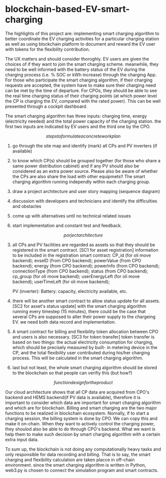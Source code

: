 # blockchain-based-EV-smart-charging

The highlights of this project are: implementing smart charging algorithm to better coordinate the EV charging activities for a particular charging station as well as using blockchain platform to document and reward the EV user with tokens for the flexibility contribution. 

The UX matters and should consider thoroghly. EV users are given the choices of if they want to join the smart charging scheme. meanwhile, they need to be well informed with the battery status of the EV during the charging process (i.e. % SOC or kWh increase) through the charging App. For those who participate the smart charging algorithm, if their charging requests are accepted, the system have to make sure their charging need can be met by the time of departure. For CPOs, they should be able to see the real time charging status of their charging points (at which power level the CP is charging the EV, compared with the rated power). This can be well presented through a cockpit dashboard.

The smart charging algorithm has three inputs: charging time, energy (electricity needed) and the total power capacity of the charging station. the first two inputs are indicated by EV users and the third one by the CPO. 


$$steps to formulate a concrete work plan$$

1. go through the site map and identify (mark) all CPs and PV inverters (if available)

2. to know which CP(s) should be grouped together (for those who share a same power distribution cabinet) and if any PV should also be considered as an extra power source. Please also be aware of whether the CPs are also share the load with other equipmets!! The smart charging algorithm running independly within each charging group.

3. draw a project architecture and user story mapping (sequence diagram)

4. discussion with developers and technicians and identify the difficulties and obstacles 

5. come up with alternatives until no technical related issues

6. start implementation and constant test and feedback.

$$porject architecture$$




3. all CPs and PV facilities are regarded as assets so that they should be registered in the smart contract. [SC1 for asset registration] 
   information to be included in the registration smart contract:
   CP_id (for oli move backend);
   evseID (from CPO backend);
   powerValue (from CPO backend);
   energy (from CPO backend);
   powerInfo (from CPO backend);
   connectionType (from CPO backend);
   status (from CPO backend);
   cp_group (for oli move backend);
   userEnergyLeft (for oli move backend);
   userTimeLeft (for oli move backend);
   
   PV (inverter):
   Battery: capacity, electricity available, etc.
   
4. there will be another smart contract to allow status update for all assets. [SC2 for asset's status update]
   with the smart charging algorithm running every timestep (15 minutes), there could be the case that several CPs are supposed to alter    their power supply to the chargeing EV. we need both data record and implementation.
5. A smart contract for billing and flexibility token allocation between CPO and users is also necessary. [SC3 for token transfer]
   token transfer is based on two things: the actual electricity consumption for charging, which should be precisely measured by built-    in metering device in the CP, and the total flexibility user contributed during his/her charging process. This will be calculated in    the smart charging algorithm.
  
6. last but not least, the whole smart charging algorithm should be stored to the blockchain so that people can verifiy this (but how?)

 
$$function design for the product$$

Our cloud architecture shows that all CP data are acquired from CPO's backend and HEMS backend(if PV data is available), therefore it is important to consider which data are important for smart charging algorithm and which are for blockchain. Billing and smart charging are the two major functions to be realized in blockchain ecosystem. Nornally, if to start a charging session, the billing system is done by CPO. We can copy this and make it on-chain. When they want to actively control the charging power, they shoulod also be able to do through CPO's backend. What we want is help them to make such decision by smart charging algorithm with a certain extra input data. 

To sum up, the blockchain is not doing any computationally heavy tasks and only responsible for data recording and billing. That is to say, the smart charging and flexibility calculation are taken placce in off-chain environment. since the smart charging algorithm is written in Python, web3.py is chosen to connect the simulation program and smart contracts.
